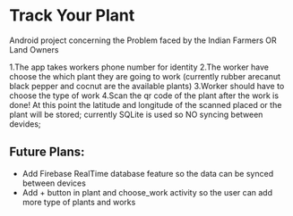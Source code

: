 # Track Your Plant

Android project concerning the Problem faced by the Indian Farmers OR Land Owners

1.The app takes workers phone number for identity
2.The worker have choose the which plant they are going to work (currently rubber arecanut black pepper and cocnut are the available plants)
3.Worker should have to choose the type of work 
4.Scan the qr code of the plant after the work is done!
At this point the latitude and longitude of the scanned placed or the plant will be stored; currently
SQLite is used so NO syncing between devides; 

## Future Plans:

* Add Firebase RealTime database feature so the data can be synced between devices 
* Add + button in plant and choose_work activity so the user can add more type of plants and works


